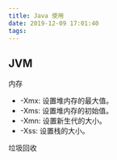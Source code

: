 ```yaml
---
title: Java 使用
date: 2019-12-09 17:01:40
tags:
---
```




## JVM



内存

-  -Xmx: 设置堆内存的最大值。
-  -Xms: 设置堆内存的初始值。
-  -Xmn: 设置新生代的大小。
-  -Xss: 设置栈的大小。



垃圾回收

